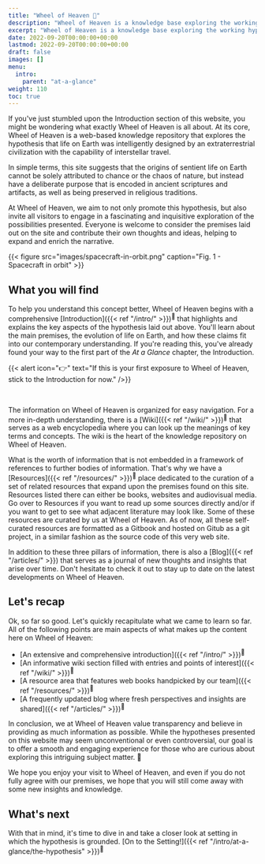 ```yaml
---
title: "Wheel of Heaven 🌌"
description: "Wheel of Heaven is a knowledge base exploring the working hypothesis that life on Earth was intelligently designed by an extraterrestrial civilization, the so-called Elohim."
excerpt: "Wheel of Heaven is a knowledge base exploring the working hypothesis that life on Earth was intelligently designed by an extraterrestrial civilization, the so-called Elohim."
date: 2022-09-20T00:00:00+00:00
lastmod: 2022-09-20T00:00:00+00:00
draft: false
images: []
menu:
  intro:
    parent: "at-a-glance"
weight: 110
toc: true
---
```


If you've just stumbled upon the Introduction section of this website, you might be wondering what exactly Wheel of Heaven is all about. At its core, Wheel of Heaven is a web-based knowledge repository that explores the hypothesis that life on Earth was intelligently designed by an extraterrestrial civilization with the capability of interstellar travel.

In simple terms, this site suggests that the origins of sentient life on Earth cannot be solely attributed to chance or the chaos of nature, but instead have a deliberate purpose that is encoded in ancient scriptures and artifacts, as well as being preserved in religious traditions.

At Wheel of Heaven, we aim to not only promote this hypothesis, but also invite all visitors to engage in a fascinating and inquisitive exploration of the possibilities presented. Everyone is welcome to consider the premises laid out on the site and contribute their own thoughts and ideas, helping to expand and enrich the narrative.

{{< figure src="images/spacecraft-in-orbit.png" caption="Fig. 1 - Spacecraft in orbit" >}}

## What you will find

To help you understand this concept better, Wheel of Heaven begins with a comprehensive [Introduction]({{< ref "/intro/" >}})<sup>🔗</sup> that highlights and explains the key aspects of the hypothesis laid out above. You'll learn about the main premises, the evolution of life on Earth, and how these claims fit into our contemporary understanding. If you're reading this, you've already found your way to the first part of the _At a Glance_ chapter, the Introduction.

{{< alert icon="👉" text="If this is your first exposure to Wheel of Heaven, stick to the Introduction for now." />}}

<br>

The information on Wheel of Heaven is organized for easy navigation. For a more in-depth understanding, there is a [Wiki]({{< ref "/wiki/" >}})<sup>🔗</sup> that serves as a web encyclopedia where you can look up the meanings of key terms and concepts. The wiki is the heart of the knowledge repository on Wheel of Heaven.

What is the worth of information that is not embedded in a framework of references to further bodies of information. That's why we have a [Resources]({{< ref "/resources/" >}})<sup>🔗</sup> place dedicated to the curation of a set of related resources that expand upon the premises found on this site. Resources listed there can either be books, websites and audiovisual media. Go over to Resources if you want to read up some sources directly and/or if you want to get to see what adjacent literature may look like. Some of these resources are curated by us at Wheel of Heaven. As of now, all these self-curated resources are formatted as a Gitbook and hosted on Gitub as a git project, in a similar fashion as the source code of this very web site.

In addition to these three pillars of information, there is also a [Blog]({{< ref "/articles/" >}}) that serves as a journal of new thoughts and insights that arise over time. Don't hesitate to check it out to stay up to date on the latest developments on Wheel of Heaven.

## Let's recap

Ok, so far so good. Let's quickly recapitulate what we came to learn so far. All of the following points are main aspects of what makes up the content here on Wheel of Heaven:

- [An extensive and comprehensive introduction]({{< ref "/intro/" >}})<sup>🔗</sup>
- [An informative wiki section filled with entries and points of interest]({{< ref "/wiki/" >}})<sup>🔗</sup>
- [A resource area that features web books handpicked by our team]({{< ref "/resources/" >}})<sup>🔗</sup>
- [A frequently updated blog where fresh perspectives and insights are shared]({{< ref "/articles/" >}})<sup>🔗</sup>

In conclusion, we at Wheel of Heaven value transparency and believe in providing as much information as possible. While the hypotheses presented on this website may seem unconventional or even controversial, our goal is to offer a smooth and engaging experience for those who are curious about exploring this intriguing subject matter. 🙏

We hope you enjoy your visit to Wheel of Heaven, and even if you do not fully agree with our premises, we hope that you will still come away with some new insights and knowledge.

## What's next

With that in mind, it's time to dive in and take a closer look at setting in which the hypothesis is grounded. [On to the Setting!]({{< ref "/intro/at-a-glance/the-hypothesis" >}})<sup>🔗</sup>
